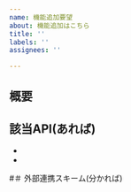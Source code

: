 ```yaml
---
name: 機能追加要望
about: 機能追加はこちら
title: ''
labels: ''
assignees: ''

---
```


## 概要

## 該当API(あれば)
- 
-

#＃ 外部連携スキーム(分かれば)
